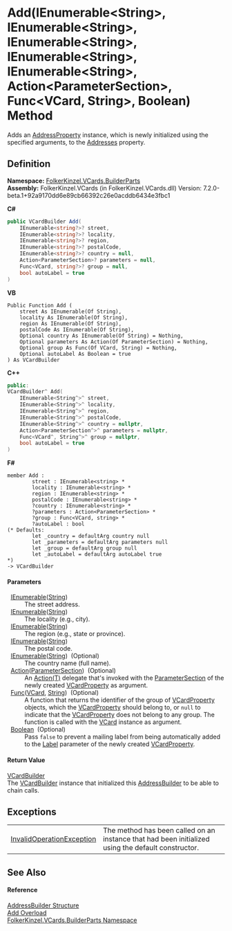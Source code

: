 # Add(IEnumerable&lt;String&gt;, IEnumerable&lt;String&gt;, IEnumerable&lt;String&gt;, IEnumerable&lt;String&gt;, IEnumerable&lt;String&gt;, Action&lt;ParameterSection&gt;, Func&lt;VCard, String&gt;, Boolean) Method


Adds an <a href="21f05ed3-62c5-eb4f-9b4e-f0d7dc2d0574.md">AddressProperty</a> instance, which is newly initialized using the specified arguments, to the <a href="79d61751-9a88-5e64-d317-cb9a31956957.md">Addresses</a> property.



## Definition
**Namespace:** <a href="30716183-7f69-ceb8-b5fe-4d9f23e7fd2b.md">FolkerKinzel.VCards.BuilderParts</a>  
**Assembly:** FolkerKinzel.VCards (in FolkerKinzel.VCards.dll) Version: 7.2.0-beta.1+92a9170dd6e89cb66392c26e0acddb6434e3fbc1

**C#**
``` C#
public VCardBuilder Add(
	IEnumerable<string?>? street,
	IEnumerable<string?>? locality,
	IEnumerable<string?>? region,
	IEnumerable<string?>? postalCode,
	IEnumerable<string?>? country = null,
	Action<ParameterSection>? parameters = null,
	Func<VCard, string?>? group = null,
	bool autoLabel = true
)
```
**VB**
``` VB
Public Function Add ( 
	street As IEnumerable(Of String),
	locality As IEnumerable(Of String),
	region As IEnumerable(Of String),
	postalCode As IEnumerable(Of String),
	Optional country As IEnumerable(Of String) = Nothing,
	Optional parameters As Action(Of ParameterSection) = Nothing,
	Optional group As Func(Of VCard, String) = Nothing,
	Optional autoLabel As Boolean = true
) As VCardBuilder
```
**C++**
``` C++
public:
VCardBuilder^ Add(
	IEnumerable<String^>^ street, 
	IEnumerable<String^>^ locality, 
	IEnumerable<String^>^ region, 
	IEnumerable<String^>^ postalCode, 
	IEnumerable<String^>^ country = nullptr, 
	Action<ParameterSection^>^ parameters = nullptr, 
	Func<VCard^, String^>^ group = nullptr, 
	bool autoLabel = true
)
```
**F#**
``` F#
member Add : 
        street : IEnumerable<string> * 
        locality : IEnumerable<string> * 
        region : IEnumerable<string> * 
        postalCode : IEnumerable<string> * 
        ?country : IEnumerable<string> * 
        ?parameters : Action<ParameterSection> * 
        ?group : Func<VCard, string> * 
        ?autoLabel : bool 
(* Defaults:
        let _country = defaultArg country null
        let _parameters = defaultArg parameters null
        let _group = defaultArg group null
        let _autoLabel = defaultArg autoLabel true
*)
-> VCardBuilder 
```



#### Parameters
<dl><dt>  <a href="https://learn.microsoft.com/dotnet/api/system.collections.generic.ienumerable-1" target="_blank" rel="noopener noreferrer">IEnumerable</a>(<a href="https://learn.microsoft.com/dotnet/api/system.string" target="_blank" rel="noopener noreferrer">String</a>)</dt><dd>The street address.</dd><dt>  <a href="https://learn.microsoft.com/dotnet/api/system.collections.generic.ienumerable-1" target="_blank" rel="noopener noreferrer">IEnumerable</a>(<a href="https://learn.microsoft.com/dotnet/api/system.string" target="_blank" rel="noopener noreferrer">String</a>)</dt><dd>The locality (e.g., city).</dd><dt>  <a href="https://learn.microsoft.com/dotnet/api/system.collections.generic.ienumerable-1" target="_blank" rel="noopener noreferrer">IEnumerable</a>(<a href="https://learn.microsoft.com/dotnet/api/system.string" target="_blank" rel="noopener noreferrer">String</a>)</dt><dd>The region (e.g., state or province).</dd><dt>  <a href="https://learn.microsoft.com/dotnet/api/system.collections.generic.ienumerable-1" target="_blank" rel="noopener noreferrer">IEnumerable</a>(<a href="https://learn.microsoft.com/dotnet/api/system.string" target="_blank" rel="noopener noreferrer">String</a>)</dt><dd>The postal code.</dd><dt>  <a href="https://learn.microsoft.com/dotnet/api/system.collections.generic.ienumerable-1" target="_blank" rel="noopener noreferrer">IEnumerable</a>(<a href="https://learn.microsoft.com/dotnet/api/system.string" target="_blank" rel="noopener noreferrer">String</a>)  (Optional)</dt><dd>The country name (full name).</dd><dt>  <a href="https://learn.microsoft.com/dotnet/api/system.action-1" target="_blank" rel="noopener noreferrer">Action</a>(<a href="9ce61c6e-887e-11ed-315e-910e380fb81e.md">ParameterSection</a>)  (Optional)</dt><dd>An <a href="https://learn.microsoft.com/dotnet/api/system.action-1" target="_blank" rel="noopener noreferrer">Action(T)</a> delegate that's invoked with the <a href="9ce61c6e-887e-11ed-315e-910e380fb81e.md">ParameterSection</a> of the newly created <a href="e1395eb9-792c-c4d8-ee22-97939a91c58e.md">VCardProperty</a> as argument.</dd><dt>  <a href="https://learn.microsoft.com/dotnet/api/system.func-2" target="_blank" rel="noopener noreferrer">Func</a>(<a href="23413828-9a4a-2851-b88b-84d0afcb0031.md">VCard</a>, <a href="https://learn.microsoft.com/dotnet/api/system.string" target="_blank" rel="noopener noreferrer">String</a>)  (Optional)</dt><dd>A function that returns the identifier of the group of <a href="e1395eb9-792c-c4d8-ee22-97939a91c58e.md">VCardProperty</a> objects, which the <a href="e1395eb9-792c-c4d8-ee22-97939a91c58e.md">VCardProperty</a> should belong to, or <code>null</code> to indicate that the <a href="e1395eb9-792c-c4d8-ee22-97939a91c58e.md">VCardProperty</a> does not belong to any group. The function is called with the <a href="3e2b7a12-e0a3-230d-01ba-69b9f3ec3464.md">VCard</a> instance as argument.</dd><dt>  <a href="https://learn.microsoft.com/dotnet/api/system.boolean" target="_blank" rel="noopener noreferrer">Boolean</a>  (Optional)</dt><dd>Pass <code>false</code> to prevent a mailing label from being automatically added to the <a href="d7cfcea9-6e46-93b5-d7d4-8d989e0b0799.md">Label</a> parameter of the newly created <a href="e1395eb9-792c-c4d8-ee22-97939a91c58e.md">VCardProperty</a>.</dd></dl>

#### Return Value
<a href="4254b25b-c39b-3224-d22e-0072642cabb3.md">VCardBuilder</a>  
The <a href="4254b25b-c39b-3224-d22e-0072642cabb3.md">VCardBuilder</a> instance that initialized this <a href="e57e01d0-9d4b-8d5d-38d2-4f3e4ddd509f.md">AddressBuilder</a> to be able to chain calls.

## Exceptions
<table>
<tr>
<td><a href="https://learn.microsoft.com/dotnet/api/system.invalidoperationexception" target="_blank" rel="noopener noreferrer">InvalidOperationException</a></td>
<td>The method has been called on an instance that had been initialized using the default constructor.</td></tr>
</table>

## See Also


#### Reference
<a href="e57e01d0-9d4b-8d5d-38d2-4f3e4ddd509f.md">AddressBuilder Structure</a>  
<a href="c4064b76-eecf-7357-7f24-2c7de8905f1e.md">Add Overload</a>  
<a href="30716183-7f69-ceb8-b5fe-4d9f23e7fd2b.md">FolkerKinzel.VCards.BuilderParts Namespace</a>  
